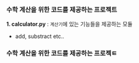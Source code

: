 ### 수학 계산을 위한 코드를 제공하는 프로젝트

**1. calculator.py** : `계산기`에 있는 기능들을 제공하는 모듈

- add, substract etc..

### 수학 계산을 위한 코드를 제공하는 프로젝ㅌ
